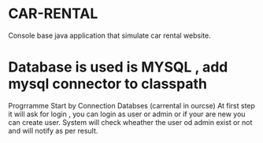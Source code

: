 # CAR-RENTAL
Console base java application that simulate car rental website.

# Database is used is MYSQL , add mysql connector to classpath


Progrramme Start by Connection Databses (carrental in ourcse)
At first step it will ask for login , you can login as user or admin or if your are new you can create user.
System will check wheather the user od admin exist or not and will notify as per result.
